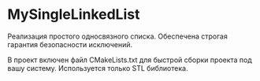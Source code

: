 # MySingleLinkedList

Реализация простого односвязного списка. Обеспечена строгая гарантия безопасности исключений.

В проект включен файл CMakeLists.txt для быстрой сборки проекта под вашу систему. Используется только STL библиотека.
